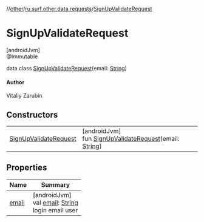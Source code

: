 //[other](../../../index.md)/[ru.surf.other.data.requests](../index.md)/[SignUpValidateRequest](index.md)

# SignUpValidateRequest

[androidJvm]\
@Immutable

data class [SignUpValidateRequest](index.md)(email: [String](https://kotlinlang.org/api/latest/jvm/stdlib/kotlin/-string/index.html))

#### Author

Vitaliy Zarubin

## Constructors

| | |
|---|---|
| [SignUpValidateRequest](-sign-up-validate-request.md) | [androidJvm]<br>fun [SignUpValidateRequest](-sign-up-validate-request.md)(email: [String](https://kotlinlang.org/api/latest/jvm/stdlib/kotlin/-string/index.html)) |

## Properties

| Name | Summary |
|---|---|
| [email](email.md) | [androidJvm]<br>val [email](email.md): [String](https://kotlinlang.org/api/latest/jvm/stdlib/kotlin/-string/index.html)<br>login email user |

